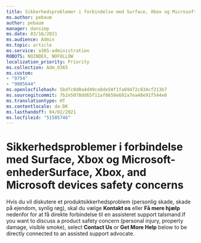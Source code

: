 ```yaml
---
title: Sikkerhedsproblemer i forbindelse med Surface, Xbox og Microsoft-enheder
ms.author: pebaum
author: pebaum
manager: dansimp
ms.date: 03/16/2021
ms.audience: Admin
ms.topic: article
ms.service: o365-administration
ROBOTS: NOINDEX, NOFOLLOW
localization_priority: Priority
ms.collection: Adm_O365
ms.custom:
- "9754"
- "9005644"
ms.openlocfilehash: 5bdfc0d0a4d49ce8de50f1fa69472c834cf213b7
ms.sourcegitcommit: 7b2e5078dd65f11af6650e692a7ea48e91f544e0
ms.translationtype: HT
ms.contentlocale: da-DK
ms.lasthandoff: 04/02/2021
ms.locfileid: "51505746"
---
```

# <a name="surface-xbox-and-microsoft-devices-safety-concerns"></a><span data-ttu-id="ab403-102">Sikkerhedsproblemer i forbindelse med Surface, Xbox og Microsoft-enheder</span><span class="sxs-lookup"><span data-stu-id="ab403-102">Surface, Xbox, and Microsoft devices safety concerns</span></span>

<span data-ttu-id="ab403-103">Hvis du vil diskutere et produktsikkerhedsproblem (personlig skade, skade på ejendom, synlig røg), skal du vælge **Kontakt os** eller **Få mere hjælp** nedenfor for at få direkte forbindelse til en assisteret support talsmand.</span><span class="sxs-lookup"><span data-stu-id="ab403-103">If you want to discuss a product safety concern (personal injury, property damage, visible smoke), select **Contact Us** or **Get More Help** below to be directly connected to an assisted support advocate.</span></span>